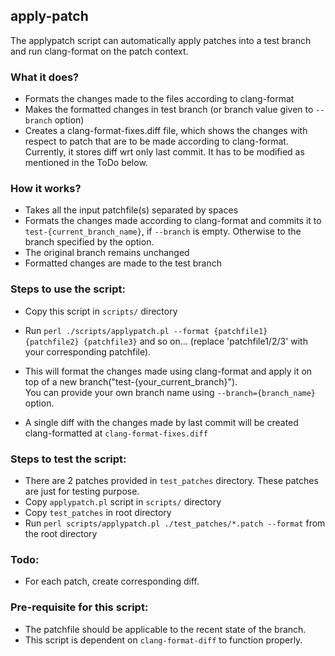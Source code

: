 apply-patch
-----------

The applypatch script can automatically apply patches into a
test branch and run clang-format on the patch context.

### What it does?

- Formats the changes made to the files according to clang-format
- Makes the formatted changes in test branch (or branch value given to `--branch` option)
- Creates a clang-format-fixes.diff file, which shows the changes with respect to patch that are to be made according to clang-format. Currently, it stores diff wrt only last commit. It has to be modified as mentioned in the ToDo below.

### How it works?

- Takes all the input patchfile(s) separated by spaces
- Formats the changes made according to clang-format and commits it to `test-{current_branch_name}`, if `--branch` is empty. Otherwise to the branch specified by the option.
- The original branch remains unchanged
- Formatted changes are made to the test branch

### Steps to use the script:

- Copy this script in `scripts/` directory

- Run `perl ./scripts/applypatch.pl --format {patchfile1} {patchfile2} {patchfile3}` and so on... (replace 'patchfile1/2/3' with your corresponding patchfile).<br/>
- This will format the changes made using clang-format and apply it on top of a new branch("test-{your_current_branch}").<br/>
You can provide your own branch name using `--branch={branch_name}` option.
- A single diff with the changes made by last commit will be created clang-formatted at `clang-format-fixes.diff`

### Steps to test the script:

- There are 2 patches provided in `test_patches` directory. These patches are just for testing purpose.
- Copy `applypatch.pl` script in `scripts/` directory
- Copy `test_patches` in root directory
- Run `perl scripts/applypatch.pl ./test_patches/*.patch --format` from the root directory

### Todo:
- For each patch, create corresponding diff.

### Pre-requisite for this script:

- The patchfile should be applicable to the recent state of the branch.
- This script is dependent on `clang-format-diff` to function properly.<br/>
